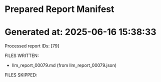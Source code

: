 # Prepared Report Manifest
Generated at: 2025-06-16 15:38:33
=============================================
Processed report IDs: [79]

FILES WRITTEN:
- llm_report_00079.md            (from llm_report_00079.json)

FILES SKIPPED:

